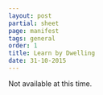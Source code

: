 ```yaml
---
layout: post
partial: sheet
page: manifest
tags: general
order: 1
title: Learn by Dwelling
date: 31-10-2015
---
```

Not available at this time.